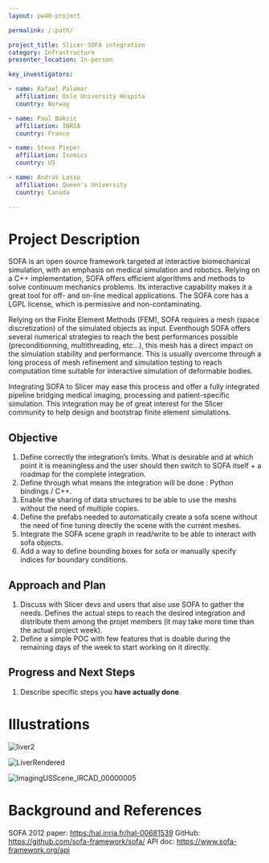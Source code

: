 ```yaml
---
layout: pw40-project

permalink: /:path/

project_title: Slicer-SOFA integration
category: Infrastructure
presenter_location: In-person

key_investigators:

- name: Rafael Palomar
  affiliation: Oslo University Hospita
  country: Norway

- name: Paul Baksic
  affiliation: INRIA
  country: France

- name: Steve Pieper
  affiliation: Isomics
  country: US

- name: Andras Lasso
  affiliation: Queen's University
  country: Canada

---
```


# Project Description

<!-- Add a short paragraph describing the project. -->

SOFA is an open source framework targeted at interactive biomechanical simulation, with an emphasis on medical simulation and robotics. Relying on a C++ implementation, SOFA offers efficient algorithms and methods to solve continuum mechanics problems. Its interactive capability makes it a great tool for off- and on-line medical applications. The SOFA core has a LGPL license, which is permissive and non-contaminating.

Relying on the Finite Element Methods (FEM), SOFA requires a mesh (space discretization) of the simulated objects as input. Eventhough SOFA offers several numerical strategies to reach the best performances possible (preconditionning, multithreading, etc…), this mesh has a direct impact on the simulation stability and performance. This is usually overcome through a long process of mesh refinement and simulation testing to reach computation time suitable for interactive simulation of deformable bodies.

Integrating SOFA to Slicer may ease this process and offer a fully integrated pipeline bridging medical imaging, processing and patient-specific simulation. This integration may be of great interest for the Slicer community to help design and bootstrap finite element simulations.

## Objective

<!-- Describe here WHAT you would like to achieve (what you will have as end result). -->

1.  Define correctly the integration’s limits. What is desirable and at which point it is meaningless and the user should then switch to SOFA itself + a roadmap for the complete integration.
2.  Define through what means the integration will be done : Python bindings / C++.
3.  Enable the sharing of data structures to be able to use the meshs without the need of multiple copies.
4.  Define the prefabs needed to automatically create a sofa scene without the need of fine tuning directly the scene with the current meshes.
5.  Integrate the SOFA scene graph in read/write to be able to interact with sofa objects.
6.  Add a way to define bounding boxes for sofa or manually specify indices for boundary conditions.

## Approach and Plan

<!-- Describe here HOW you would like to achieve the objectives stated above. -->

1.  Discuss with Slicer devs and users that also use SOFA to gather the needs. Defines the actual steps to reach the desired integration and distribute them among the projet members (it may take more time than the actual project week).
2.  Define a simple POC with few features that is doable during the remaining days of the week to start working on it directly.

## Progress and Next Steps

<!-- Update this section as you make progress, describing of what you have ACTUALLY DONE.
     If there are specific steps that you could not complete then you can describe them here, too. -->

1.  Describe specific steps you **have actually done**.

# Illustrations

<!-- Add pictures and links to videos that demonstrate what has been accomplished. -->

![liver2](https://github.com/NA-MIC/ProjectWeek/assets/1978682/cf22da12-5459-43cb-b7e2-1021d5648f69)

![LiverRendered](https://github.com/NA-MIC/ProjectWeek/assets/1978682/3219f2dc-1cfb-4053-bf1f-f0bd9b34249c)

![ImagingUSScene_IRCAD_00000005](https://github.com/NA-MIC/ProjectWeek/assets/1978682/02aa0256-a641-476e-a03e-541cfc86192d)

# Background and References

<!-- If you developed any software, include link to the source code repository.
     If possible, also add links to sample data, and to any relevant publications. -->

SOFA 2012 paper: <https:/hal.inria.fr/hal-00681539>
GitHub: <https://github.com/sofa-framework/sofa/>
API doc: <https://www.sofa-framework.org/api>
